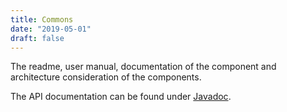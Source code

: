 ```yaml
---
title: Commons
date: "2019-05-01"
draft: false
---
```


The readme, user manual, documentation of the component and architecture consideration of the components.

The API documentation can be found under [Javadoc](/commons/api-commons/index.html).  
